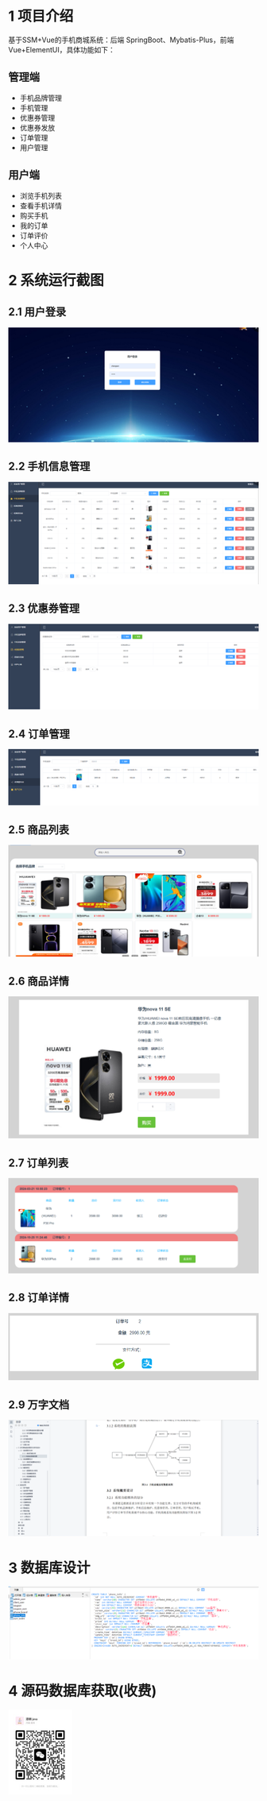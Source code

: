 # 1 项目介绍
基于SSM+Vue的手机商城系统：后端 SpringBoot、Mybatis-Plus，前端Vue+ElementUI，具体功能如下：
## 管理端
- 手机品牌管理
- 手机管理
- 优惠券管理
- 优惠券发放
- 订单管理
- 用户管理
## 用户端
- 浏览手机列表
- 查看手机详情
- 购买手机
- 我的订单
- 订单评价
- 个人中心
# 2 系统运行截图
## 2.1 用户登录
![在这里插入图片描述](images/01.png)
## 2.2 手机信息管理
![在这里插入图片描述](images/02.png)
## 2.3 优惠券管理
![在这里插入图片描述](images/03.png)
## 2.4 订单管理
![在这里插入图片描述](images/04.png)
## 2.5 商品列表
![在这里插入图片描述](images/05.png)
## 2.6 商品详情
![在这里插入图片描述](images/06.png)
## 2.7 订单列表
![在这里插入图片描述](images/07.png)
## 2.8 订单详情
![在这里插入图片描述](images/08.png)
## 2.9 万字文档
![在这里插入图片描述](images/09.png)
# 3 数据库设计
![在这里插入图片描述](images/10.png)
# 4 源码数据库获取(收费)
![在这里插入图片描述](images/11.png)
